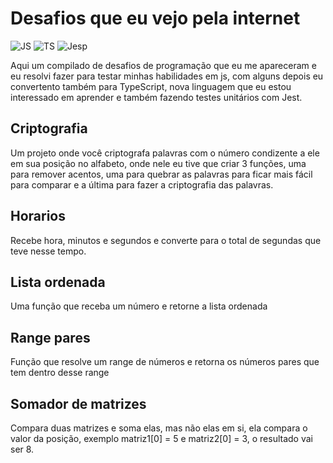 [JS_Badge]: https://img.shields.io/badge/JavaScript-323330?style=for-the-badge&logo=javascript&logoColor=F7DF1E

[TS_BADGE]: https://img.shields.io/badge/TypeScript-007ACC?style=for-the-badge&logo=typescript&logoColor=white

[JEST]: https://img.shields.io/badge/Jest-C21325?style=for-the-badge&logo=jest&logoColor=white

# Desafios que eu vejo pela internet
![JS][JS_BADGE]
![TS][TS_BADGE]
![Jesp][JEST]

Aqui um compilado de desafios de programação que eu me apareceram e eu resolvi fazer para testar minhas habilidades em js, com alguns depois eu convertento também para TypeScript, nova linguagem que eu estou interessado em aprender e também fazendo testes unitários com Jest.



## Criptografia

Um projeto onde você criptografa palavras com o número condizente a ele em sua posição no alfabeto, onde nele eu tive que criar 3 funções, uma para remover acentos, uma para quebrar as palavras para ficar mais fácil para comparar e a última para fazer a criptografia das palavras.

## Horarios

Recebe hora, minutos e segundos e converte para o total de segundas que teve nesse tempo.

## Lista ordenada

Uma função que receba um número e retorne a lista ordenada

## Range pares

Função que resolve um range de números e retorna os números pares que tem dentro desse range

## Somador de matrizes

Compara duas matrizes e soma elas, mas não elas em si, ela compara o valor da posição, exemplo matriz1[0] = 5 e matriz2[0] = 3, o resultado vai ser 8.
